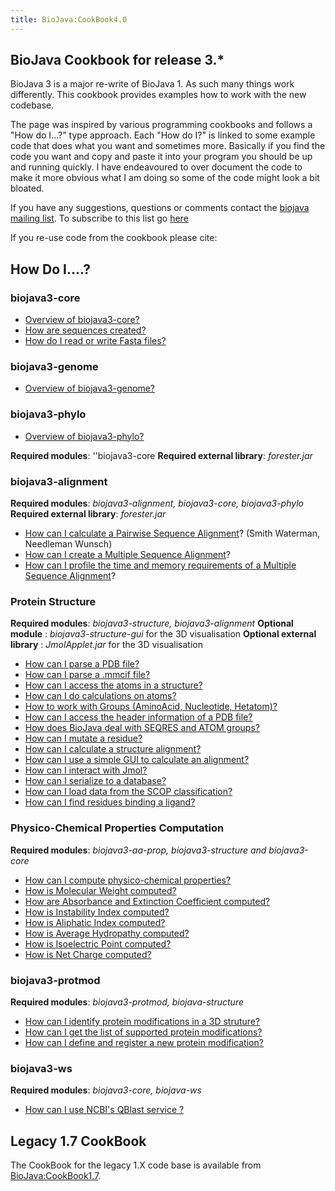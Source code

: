 ```yaml
---
title: BioJava:CookBook4.0
---
```


BioJava Cookbook for release 3.\*
---------------------------------

BioJava 3 is a major re-write of BioJava 1. As such many things work
differently. This cookbook provides examples how to work with the new
codebase.

The page was inspired by various programming cookbooks and follows a
"How do I...?" type approach. Each "How do I?" is linked to some example
code that does what you want and sometimes more. Basically if you find
the code you want and copy and paste it into your program you should be
up and running quickly. I have endeavoured to over document the code to
make it more obvious what I am doing so some of the code might look a
bit bloated.

If you have any suggestions, questions or comments contact the [biojava
mailing list](mailto:biojava-l@biojava.org). To subscribe to this list
go [here](http://biojava.org/mailman/listinfo/biojava-l)

If you re-use code from the cookbook please cite:

How Do I....?
-------------

### biojava3-core

-   [Overview of
    biojava3-core?](BioJava:CookBook:Core:Overview "wikilink")
-   [How are sequences
    created?](BioJava:CookBook:Core:Sequences "wikilink")
-   [How do I read or write Fasta
    files?](BioJava:CookBook:Core:FastaReadWrite "wikilink")

### biojava3-genome

-   [Overview of
    biojava3-genome?](BioJava:CookBook:genome:Overview "wikilink")

### biojava3-phylo

-   [Overview of
    biojava3-phylo?](BioJava:CookBook:Phylo:Overview "wikilink")

**Required modules**: ''biojava3-core **Required external library**:
*forester.jar*

### biojava3-alignment

**Required modules**: *biojava3-alignment, biojava3-core,
biojava3-phylo* **Required external library**: *forester.jar*

-   [How can I calculate a Pairwise Sequence
    Alignment](BioJava:CookBook3:PSA "wikilink")? (Smith Waterman,
    Needleman Wunsch)
-   [How can I create a Multiple Sequence
    Alignment](BioJava:CookBook3:MSA "wikilink")?
-   [How can I profile the time and memory requirements of a Multiple
    Sequence Alignment](BioJava:CookBook3:MSAProfiler "wikilink")?

### Protein Structure

**Required modules**: *biojava3-structure, biojava3-alignment*
**Optional module** : *biojava3-structure-gui* for the 3D visualisation
**Optional external library** : *JmolApplet.jar* for the 3D
visualisation

-   [How can I parse a PDB
    file?](BioJava:CookBook:PDB:read3.0 "wikilink")
-   [How can I parse a .mmcif
    file?](BioJava:CookBook:PDB:mmcif "wikilink")
-   [How can I access the atoms in a
    structure?](BioJava:CookBook:PDB:atoms "wikilink")
-   [How can I do calculations on
    atoms?](BioJava:CookBook:PDB:atomsCalc "wikilink")
-   [How to work with Groups (AminoAcid, Nucleotide,
    Hetatom)?](BioJava:CookBook:PDB:groups "wikilink")
-   [How can I access the header information of a PDB
    file?](BioJava:CookBook:PDB:header "wikilink")
-   [How does BioJava deal with SEQRES and ATOM
    groups?](BioJava:CookBook:PDB:seqres "wikilink")
-   [How can I mutate a
    residue?](BioJava:CookBook:PDB:mutate "wikilink")
-   [How can I calculate a structure
    alignment?](BioJava:CookBook:PDB:align "wikilink")
-   [How can I use a simple GUI to calculate an
    alignment?](BioJava:CookBook:PDB:alignGUI "wikilink")
-   [How can I interact with
    Jmol?](BioJava:CookBook:PDB:Jmol "wikilink")
-   [How can I serialize to a
    database?](BioJava:CookBook:PDB:hibernate "wikilink")
-   [How can I load data from the SCOP
    classification?](BioJava:CookBook:PDB:SCOP "wikilink")
-   [How can I find residues binding a
    ligand?](BioJava:CookBook:PDB:ligands "wikilink")

### Physico-Chemical Properties Computation

**Required modules**: *biojava3-aa-prop, biojava3-structure and
biojava3-core*

-   [How can I compute physico-chemical
    properties?](BioJava:CookBook:AAPROP:main "wikilink")
-   [How is Molecular Weight
    computed?](BioJava:CookBook:AAPROP:molecularweight "wikilink")
-   [How are Absorbance and Extinction Coefficient
    computed?](BioJava:CookBook:AAPROP:absorbanceandextinctioncoefficient "wikilink")
-   [How is Instability Index
    computed?](BioJava:CookBook:AAPROP:instabilityindex "wikilink")
-   [How is Aliphatic Index
    computed?](BioJava:CookBook:AAPROP:apliphaticindex "wikilink")
-   [How is Average Hydropathy
    computed?](BioJava:CookBook:AAPROP:averagehydropathyvalue "wikilink")
-   [How is Isoelectric Point
    computed?](BioJava:CookBook:AAPROP:isoelectricpoint "wikilink")
-   [How is Net Charge
    computed?](BioJava:CookBook:AAPROP:netcharge "wikilink")

### biojava3-protmod

**Required modules**: *biojava3-protmod, biojava-structure*

-   [How can I identify protein modifications in a 3D
    struture?](BioJava:CookBook3:ProtMod "wikilink")
-   [How can I get the list of supported protein
    modifications?](BioJava:CookBook3:SupportedProtMod "wikilink")
-   [How can I define and register a new protein
    modification?](BioJava:CookBook3:AddProtMod "wikilink")

### biojava3-ws

**Required modules**: *biojava3-core, biojava-ws*

-   [How can I use NCBI's QBlast service
    ?](BioJava:CookBook3:NCBIQBlastService "wikilink")

Legacy 1.7 CookBook
-------------------

The CookBook for the legacy 1.X code base is available from
<BioJava:CookBook1.7>.
